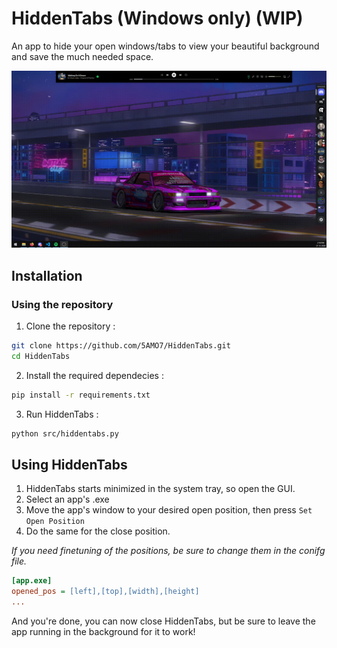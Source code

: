 # HiddenTabs (Windows only) (WIP)
 An app to hide your open windows/tabs to view your beautiful background and save the much needed space.

![HiddenTabs hiding and showing windows](HiddenTabs_in_action.gif)

## Installation
### Using the repository
1. Clone the repository :
```bash
git clone https://github.com/5AMO7/HiddenTabs.git
cd HiddenTabs
```
2. Install the required dependecies :
```bash
pip install -r requirements.txt
```
3. Run HiddenTabs :
```bash
python src/hiddentabs.py
```

## Using HiddenTabs
1. HiddenTabs starts minimized in the system tray, so open the GUI.
2. Select an app's .exe
3. Move the app's window to your desired open position, then press `Set Open Position`
4. Do the same for the close position.

_If you need finetuning of the positions, be sure to change them in the conifg file._
```ini
[app.exe]
opened_pos = [left],[top],[width],[height]
...
```

And you're done, you can now close HiddenTabs, but be sure to leave the app running in the background for it to work!